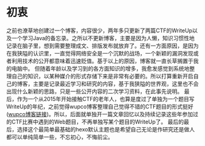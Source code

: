 # 初衷
之前也潦草地创建过一个博客，内容很少，两年多只更新了两篇CTF的WriteUp以及一个学习Java的备忘录。之所以不更新博客，主要是因为人懒，知识习惯性地记录在脑子里，想到需要整理成文、排版发布就放弃了。还有一方面原因，是因为在我狭隘的认识里，一直觉得网络安全是一个沉默的战场，一个新颖的漏洞发现或者利用技术的公开都意味着迅速贬值。基于以上的原因，博客就一直长草搁置于我的电脑中。
但随着年龄以及学习到的各方面知识的增多，我愈发感觉到系统地整理自己的知识，以某种媒介的形式存储下来是非常有必要的。所以打算重新开启自己的博客，主要是记录最近学习和研究的内容，基于我狭隘的世界观，这里也不会出现什么新颖的思路，只是一些公开内容的二次学习资料，在此事先说明。
最后，作为一个从2015年开始接触CTF的老年人，也算是度过了单独为一个题目写WriteUp的年纪，之前觉得wupco博客整理自己觉得不错的CTF题目的形式挺好([wupco博客链接](http://www.wupco.cn/?page_id=1174))。所以，后面就单独开一篇文章回忆以及持续记录这些年参加过的CTF比赛中遇到的Web题目，不再单独写某个题目的WriteUp了。
最后的最后，选择这个最简单最基础的hexo默认主题也是希望自己无论是作研究还是做人都可以单纯简单一些，不忘初心，不悔前尘。